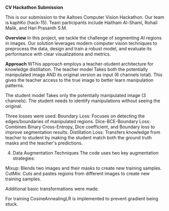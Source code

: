 **CV Hackathon Submission**

This is our submission to the Aaltoes Computer Vision Hackathon. Our team is kaphKo (hack-15). Team participants include Haitham Al-Shami, Rohail Malik, and Hari Prasanth S.M. 

**Overview**
In this project, we tackle the challenge of segmenting AI regions in images. Our solution leverages modern computer vision techniques to preprocess the data, design and train a robust model, and evaluate its performance with clear visualizations and metrics.

**Approach**
WThis approach employs a teacher-student architecture for knowledge distillation. The teacher model Takes both the potentially manipulated image AND its original version as input (6 channels total). This gives the teacher access to the true image to better learn manipulation patterns.

The student model Takes only the potentially manipulated image (3 channels). The student needs to identify manipulations without seeing the original. 

Three losses were used:
Boundary Loss: Focuses on detecting the edges/boundaries of manipulated regions.
Dice-BCE-Boundary Loss: Combines Binary Cross-Entropy, Dice coefficient, and Boundary loss to improve segmentation results.
Distillation Loss: Transfers knowledge from teacher to student by making the student match both the ground truth masks and the teacher's predictions.

4. Data Augmentation Techniques
The code uses two key augmentation strategies:

Mixup: Blends two images and their masks to create new training samples.
CutMix: Cuts and pastes regions from different images to create new training samples.

Additional basic transformations were made. 

For training CosineAnnealingLR is implemented to prevent gradient being stuck.
